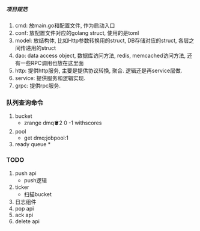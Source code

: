 ##### 项目规范
1. cmd: 放main.go和配置文件, 作为启动入口
2. conf: 放配置文件对应的golang struct, 使用的是toml
3. model: 放结构体, 比如Http参数转换用的struct, DB存储对应的struct, 各层之间传递用的struct
4. dao: data access object, 数据库访问方法, redis, memcached访问方法, 还有一些RPC调用也放在这里面
5. http: 提供http服务, 主要是提供协议转换, 聚合. 逻辑还是再service层做.
6. service: 提供服务和逻辑实现.
7. grpc: 提供rpc服务.

### 队列查询命令
1. bucket
   * zrange dmq:bucket:2 0 -1 withscores
2. pool
   * get dmq:jobpool:1
3. ready queue
   * 
### TODO
1. push api
   * push逻辑
2. ticker
   * 扫描bucket
3. 日志组件
4. pop api
5. ack api
6. delete api